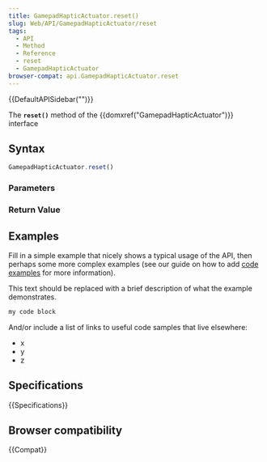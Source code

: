 ```yaml
---
title: GamepadHapticActuator.reset()
slug: Web/API/GamepadHapticActuator/reset
tags:
  - API
  - Method
  - Reference
  - reset
  - GamepadHapticActuator
browser-compat: api.GamepadHapticActuator.reset
---
```

{{DefaultAPISidebar("")}}

The **`reset()`** method of the {{domxref("GamepadHapticActuator")}} interface 

## Syntax

```js
GamepadHapticActuator.reset()
```

### Parameters



### Return Value



## Examples

Fill in a simple example that nicely shows a typical usage of the API, then perhaps some more complex examples (see our guide on how to add [code examples](/en-US/docs/MDN/Contribute/Structures/Code_examples) for more information).

This text should be replaced with a brief description of what the example demonstrates.

```js
my code block
```

And/or include a list of links to useful code samples that live elsewhere:

*   x
*   y
*   z

## Specifications

{{Specifications}}

## Browser compatibility

{{Compat}}

